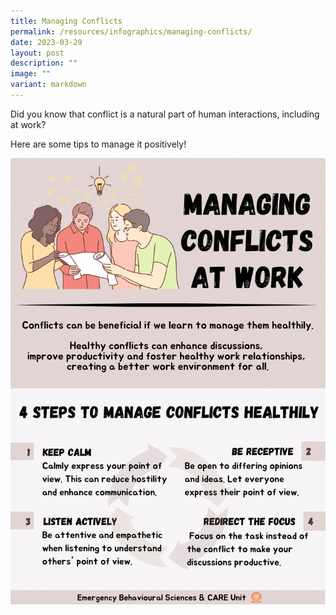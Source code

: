 ```yaml
---
title: Managing Conflicts
permalink: /resources/infographics/managing-conflicts/
date: 2023-03-29
layout: post
description: ""
image: ""
variant: markdown
---
```

Did you know that conflict is a natural part of human interactions, including at work?

Here are some tips to manage it positively!

![](/images/managing%20conflicts.png)

